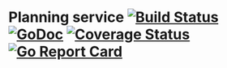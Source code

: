 Planning service
[![Build Status](https://travis-ci.org/qarea/planningms.svg?branch=master)](https://travis-ci.org/qarea/planningms)
[![GoDoc](https://godoc.org/github.com/qarea/planningms?status.svg)](https://godoc.org/github.com/qarea/planningms)
[![Coverage Status](https://coveralls.io/repos/github/qarea/planningms/badge.svg?branch=master)](https://coveralls.io/github/qarea/planningms?branch=master)
[![Go Report Card](https://goreportcard.com/badge/github.com/qarea/planningms)](https://goreportcard.com/report/github.com/qarea/planningms)
====
